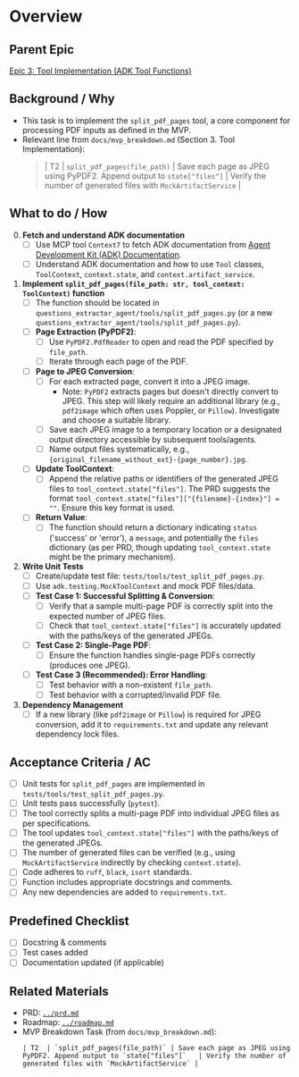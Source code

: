 # Overview

## Parent Epic
[Epic 3: Tool Implementation (ADK Tool Functions)](./epic-3.md)

## Background / Why

- This task is to implement the `split_pdf_pages` tool, a core component for processing PDF inputs as defined in the MVP.
- Relevant line from `docs/mvp_breakdown.md` (Section 3. Tool Implementation):
  > | T2  | `split_pdf_pages(file_path)` | Save each page as JPEG using PyPDF2. Append output to `state["files"]`   | Verify the number of generated files with `MockArtifactService` |

## What to do / How

0.  **Fetch and understand ADK documentation**
    *   [ ] Use MCP tool `Context7` to fetch ADK documentation from [Agent Development Kit (ADK) Documentation](https://google.github.io/adk-docs/).
    *   [ ] Understand ADK documentation and how to use `Tool` classes, `ToolContext`, `context.state`, and `context.artifact_service`.

1.  **Implement `split_pdf_pages(file_path: str, tool_context: ToolContext)` function**
    *   [ ] The function should be located in `questions_extractor_agent/tools/split_pdf_pages.py` (or a new `questions_extractor_agent/tools/split_pdf_pages.py`).
    *   [ ] **Page Extraction (PyPDF2)**:
        *   [ ] Use `PyPDF2.PdfReader` to open and read the PDF specified by `file_path`.
        *   [ ] Iterate through each page of the PDF.
    *   [ ] **Page to JPEG Conversion**:
        *   [ ] For each extracted page, convert it into a JPEG image.
            *   Note: `PyPDF2` extracts pages but doesn't directly convert to JPEG. This step will likely require an additional library (e.g., `pdf2image` which often uses Poppler, or `Pillow`). Investigate and choose a suitable library.
        *   [ ] Save each JPEG image to a temporary location or a designated output directory accessible by subsequent tools/agents.
        *   [ ] Name output files systematically, e.g., `{original_filename_without_ext}-{page_number}.jpg`.
    *   [ ] **Update ToolContext**:
        *   [ ] Append the relative paths or identifiers of the generated JPEG files to `tool_context.state["files"]`. The PRD suggests the format `tool_context.state["files"]["{filename}-{index}"] = ""`. Ensure this key format is used.
    *   [ ] **Return Value**:
        *   [ ] The function should return a dictionary indicating `status` ('success' or 'error'), a `message`, and potentially the `files` dictionary (as per PRD, though updating `tool_context.state` might be the primary mechanism).

2.  **Write Unit Tests**
    *   [ ] Create/update test file: `tests/tools/test_split_pdf_pages.py`.
    *   [ ] Use `adk.testing.MockToolContext` and mock PDF files/data.
    *   [ ] **Test Case 1: Successful Splitting & Conversion**:
        *   [ ] Verify that a sample multi-page PDF is correctly split into the expected number of JPEG files.
        *   [ ] Check that `tool_context.state["files"]` is accurately updated with the paths/keys of the generated JPEGs.
    *   [ ] **Test Case 2: Single-Page PDF**:
        *   [ ] Ensure the function handles single-page PDFs correctly (produces one JPEG).
    *   [ ] **Test Case 3 (Recommended): Error Handling**:
        *   [ ] Test behavior with a non-existent `file_path`.
        *   [ ] Test behavior with a corrupted/invalid PDF file.

3.  **Dependency Management**
    *   [ ] If a new library (like `pdf2image` or `Pillow`) is required for JPEG conversion, add it to `requirements.txt` and update any relevant dependency lock files.

## Acceptance Criteria / AC

- [ ] Unit tests for `split_pdf_pages` are implemented in `tests/tools/test_split_pdf_pages.py`.
- [ ] Unit tests pass successfully (`pytest`).
- [ ] The tool correctly splits a multi-page PDF into individual JPEG files as per specifications.
- [ ] The tool updates `tool_context.state["files"]` with the paths/keys of the generated JPEGs.
- [ ] The number of generated files can be verified (e.g., using `MockArtifactService` indirectly by checking `context.state`).
- [ ] Code adheres to `ruff`, `black`, `isort` standards.
- [ ] Function includes appropriate docstrings and comments.
- [ ] Any new dependencies are added to `requirements.txt`.

## Predefined Checklist

- [ ] Docstring & comments
- [ ] Test cases added
- [ ] Documentation updated (if applicable)

## Related Materials

- PRD: [`../prd.md`](../prd.md)
- Roadmap: [`../roadmap.md`](../roadmap.md)
- MVP Breakdown Task (from `docs/mvp_breakdown.md`):
  ```
  | T2  | `split_pdf_pages(file_path)` | Save each page as JPEG using PyPDF2. Append output to `state["files"]`   | Verify the number of generated files with `MockArtifactService` |
  ```
